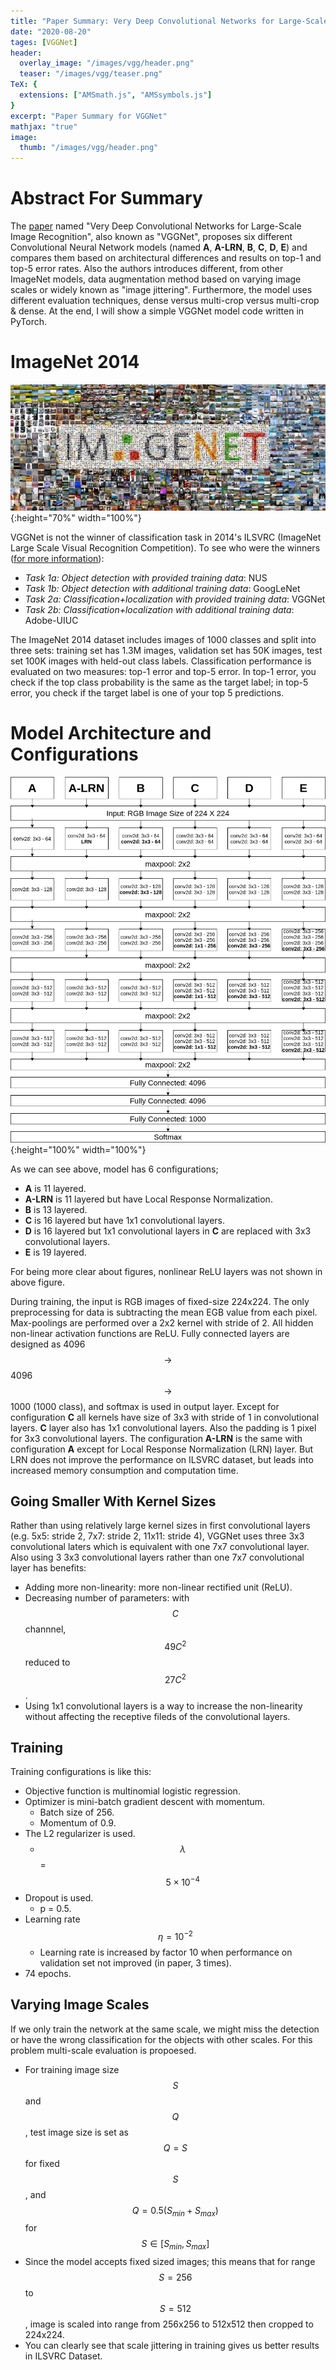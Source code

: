 ```yaml
---
title: "Paper Summary: Very Deep Convolutional Networks for Large-Scale Image Recognition"
date: "2020-08-20"
tages: [VGGNet]
header:
  overlay_image: "/images/vgg/header.png"
  teaser: "/images/vgg/teaser.png"
TeX: {
  extensions: ["AMSmath.js", "AMSsymbols.js"]
}
excerpt: "Paper Summary for VGGNet"
mathjax: "true"
image:
  thumb: "/images/vgg/header.png"
---
```


# Abstract For Summary

The [paper](https://arxiv.org/pdf/1409.1556.pdf) named "Very Deep Convolutional Networks for Large-Scale Image Recognition", also known as "VGGNet", proposes six different Convolutional Neural Network models (named **A**, **A-LRN**, **B**, **C**, **D**, **E**) and compares them based on architectural differences and results on top-1 and top-5 error rates. Also the authors introduces different, from other ImageNet models, data augmentation method based on varying image scales or widely known as "image jittering". Furthermore, the model uses different evaluation techniques, dense versus multi-crop versus multi-crop & dense. At the end, I will show a simple VGGNet model code written in PyTorch. 

# ImageNet 2014

![test image size](/images/vgg/imagenet.jpeg){:height="70%" width="100%"}

VGGNet is not the winner of classification task in 2014's ILSVRC (ImageNet Large Scale Visual Recognition Competition). To see who were the winners ([for more information](http://www.image-net.org/challenges/LSVRC/2014/results)):

* *Task 1a: Object detection with provided training data*: NUS
* *Task 1b: Object detection with additional training data*: GoogLeNet	
* *Task 2a: Classification+localization with provided training data*: VGGNet
* *Task 2b: Classification+localization with additional training data*: Adobe-UIUC 

The ImageNet 2014 dataset includes images of 1000 classes and split into three sets: training set has 1.3M images, validation set has 50K images, test set 100K images with held-out class labels. Classification performance is evaluated on two measures: top-1 error and top-5 error. In top-1 error, you check if the top class probability is the same as the target label; in top-5 error, you check if the target label is one of your top 5 predictions.

# Model Architecture and Configurations

![test image size](/images/vgg/arch3.png){:height="100%" width="100%"}

As we can see above, model has 6 configurations;

* **A** is 11 layered.
* **A-LRN** is 11 layered but have Local Response Normalization.
* **B** is 13 layered.
* **C** is 16 layered but have 1x1 convolutional layers.
* **D** is 16 layered but 1x1 convolutional layers in **C** are replaced with 3x3 convolutional layers.
* **E** is 19 layered.

For being more clear about figures, nonlinear ReLU layers was not shown in above figure.

During training, the input is RGB images of fixed-size 224x224. The only preprocessing for data is subtracting the mean EGB value from each pixel. Max-poolings are performed over a 2x2 kernel with stride of 2. 
All hidden non-linear activation functions are ReLU. Fully connected layers are designed as 4096 $$\rightarrow$$ 4096 $$\rightarrow$$ 1000 (1000 class), and softmax is used in output layer. 
Except for configuration **C** all kernels have size of 3x3 with stride of 1 in convolutional layers. **C** layer also has 1x1 convolutional layers. Also the padding is 1 pixel for 3x3 convolutional layers.
The configuration **A-LRN** is the same with configuration **A** except for Local Response Normalization (LRN) layer. But LRN does not improve the performance on ILSVRC dataset, but leads into increased memory consumption and computation time.
## Going Smaller With Kernel Sizes
Rather than using relatively large kernel sizes in first convolutional layers (e.g. 5x5: stride 2, 7x7: stride 2, 11x11: stride 4), VGGNet uses three 3x3 convolutional laters which is equivalent with one 7x7 convolutional layer.
Also using 3 3x3 convolutional layers rather than one 7x7 convolutional layer has benefits:
* Adding more non-linearity: more non-linear rectified unit (ReLU).
* Decreasing number of parameters: with $$C$$ channnel, $$49C^2$$ reduced to $$27C^2$$.
* Using 1x1 convolutional layers is a way to increase the non-linearity without affecting the receptive fileds of the convolutional layers. 
 
## Training
Training configurations is like this:
* Objective function is multinomial logistic regression.
* Optimizer is mini-batch gradient descent with momentum.
	* Batch size of 256.
	* Momentum of 0.9.
* The L2 regularizer is used.
	* $$\lambda$$ = $$5\times 10^{-4}$$
* Dropout is used.
	* p = 0.5.
* Learning rate $$\eta = 10^{-2}$$
	* Learning rate is increased by factor 10 when performance on validation set not improved (in paper, 3 times).
* 74 epochs.

## Varying Image Scales
If we only train the network at the same scale, we might miss the detection or have the wrong classification for the objects with other scales. For this problem multi-scale evaluation is propoesed.

* For training image size $$S$$ and $$Q$$, test image size is set as $$Q = S$$ for fixed $$S$$, and $$Q=0.5(S_{min}+S_{max})$$ for $$S \in [S_{min},S_{max}]$$ 
* Since the model accepts fixed sized images; this means that for range $$S=256$$ to $$S=512$$, image is scaled into range from 256x256 to 512x512 then cropped to 224x224.
* You can clearly see that scale jittering in training gives us better results in ILSVRC Dataset.




